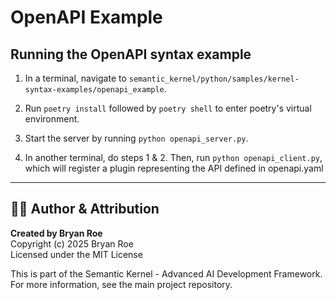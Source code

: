 # OpenAPI Example

## Running the OpenAPI syntax example

1. In a terminal, navigate to `semantic_kernel/python/samples/kernel-syntax-examples/openapi_example`.

2. Run `poetry install` followed by `poetry shell` to enter poetry's virtual environment.

3. Start the server by running `python openapi_server.py`.

4. In another terminal, do steps 1 & 2. Then, run `python openapi_client.py`, which will register a plugin representing the API defined in openapi.yaml


---

## 👨‍💻 Author & Attribution

**Created by Bryan Roe**  
Copyright (c) 2025 Bryan Roe  
Licensed under the MIT License

This is part of the Semantic Kernel - Advanced AI Development Framework.
For more information, see the main project repository.
